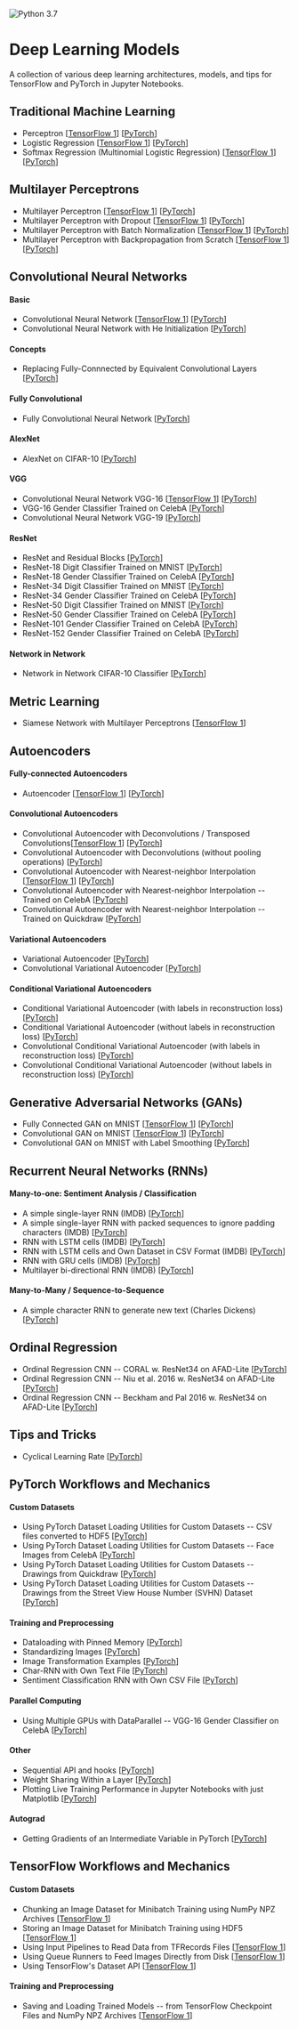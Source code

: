 ![Python 3.7](https://img.shields.io/badge/Python-3.7-blue.svg)

# Deep Learning Models

A collection of various deep learning architectures, models, and tips for TensorFlow and PyTorch in Jupyter Notebooks.

## Traditional Machine Learning

- Perceptron [[TensorFlow 1](tensorflow1_ipynb/basic-ml/perceptron.ipynb)] [[PyTorch](pytorch_ipynb/basic-ml/perceptron.ipynb)]
- Logistic Regression [[TensorFlow 1](tensorflow1_ipynb/basic-ml/logistic-regression.ipynb)] [[PyTorch](pytorch_ipynb/basic-ml/logistic-regression.ipynb)]
- Softmax Regression (Multinomial Logistic Regression) [[TensorFlow 1](tensorflow1_ipynb/basic-ml/softmax-regression.ipynb)] [[PyTorch](pytorch_ipynb/basic-ml/softmax-regression.ipynb)]

## Multilayer Perceptrons

- Multilayer Perceptron [[TensorFlow 1](tensorflow1_ipynb/mlp/mlp-basic.ipynb)] [[PyTorch](pytorch_ipynb/mlp/mlp-basic.ipynb)]
- Multilayer Perceptron with Dropout [[TensorFlow 1](tensorflow1_ipynb/mlp/mlp-dropout.ipynb)] [[PyTorch](pytorch_ipynb/mlp/mlp-dropout.ipynb)]
- Multilayer Perceptron with Batch Normalization [[TensorFlow 1](tensorflow1_ipynb/mlp/mlp-batchnorm.ipynb)] [[PyTorch](pytorch_ipynb/mlp/mlp-batchnorm.ipynb)]
- Multilayer Perceptron with Backpropagation from Scratch [[TensorFlow 1](tensorflow1_ipynb/mlp/mlp-lowlevel.ipynb)] [[PyTorch](pytorch_ipynb/mlp/mlp-fromscratch__sigmoid-mse.ipynb)]


## Convolutional Neural Networks


#### Basic

- Convolutional Neural Network [[TensorFlow 1](tensorflow1_ipynb/cnn/cnn-basic.ipynb)] [[PyTorch](pytorch_ipynb/cnn/cnn-basic.ipynb)]
- Convolutional Neural Network with He Initialization  [[PyTorch](pytorch_ipynb/cnn/cnn-he-init.ipynb)]

#### Concepts

- Replacing Fully-Connnected by Equivalent Convolutional Layers [[PyTorch](pytorch_ipynb/cnn/fc-to-conv.ipynb)]


#### Fully Convolutional

- Fully Convolutional Neural Network [[PyTorch](pytorch_ipynb/cnn/cnn-allconv.ipynb)]

#### AlexNet

- AlexNet on CIFAR-10 [[PyTorch](pytorch_ipynb/cnn/cnn-alexnet-cifar10.ipynb)]

#### VGG

- Convolutional Neural Network VGG-16 [[TensorFlow 1](tensorflow1_ipynb/cnn/cnn-vgg16.ipynb)] [[PyTorch](pytorch_ipynb/cnn/cnn-vgg16.ipynb)]
- VGG-16 Gender Classifier Trained on CelebA [[PyTorch](pytorch_ipynb/cnn/cnn-vgg16-celeba.ipynb)]
- Convolutional Neural Network VGG-19 [[PyTorch](pytorch_ipynb/cnn/cnn-vgg19.ipynb)]

#### ResNet

- ResNet and Residual Blocks [[PyTorch](pytorch_ipynb/cnn/resnet-ex-1.ipynb)]
- ResNet-18 Digit Classifier Trained on MNIST [[PyTorch](pytorch_ipynb/cnn/cnn-resnet18-mnist.ipynb)]
- ResNet-18 Gender Classifier Trained on CelebA [[PyTorch](pytorch_ipynb/cnn/cnn-resnet18-celeba-dataparallel.ipynb)]
- ResNet-34 Digit Classifier Trained on MNIST [[PyTorch](pytorch_ipynb/cnn/cnn-resnet34-mnist.ipynb)]
- ResNet-34 Gender Classifier Trained on CelebA [[PyTorch](pytorch_ipynb/cnn/cnn-resnet34-celeba-dataparallel.ipynb)]
- ResNet-50 Digit Classifier Trained on MNIST [[PyTorch](pytorch_ipynb/cnn/cnn-resnet50-mnist.ipynb)]
- ResNet-50 Gender Classifier Trained on CelebA [[PyTorch](pytorch_ipynb/cnn/cnn-resnet50-celeba-dataparallel.ipynb)]
- ResNet-101 Gender Classifier Trained on CelebA [[PyTorch](pytorch_ipynb/cnn/cnn-resnet101-celeba.ipynb)]
- ResNet-152 Gender Classifier Trained on CelebA [[PyTorch](pytorch_ipynb/cnn/cnn-resnet152-celeba.ipynb)]

#### Network in Network

- Network in Network CIFAR-10 Classifier [[PyTorch](pytorch_ipynb/cnn/nin-cifar10.ipynb)] 


## Metric Learning

- Siamese Network with Multilayer Perceptrons [[TensorFlow 1](tensorflow1_ipynb/metric/siamese-1.ipynb)]

## Autoencoders

#### Fully-connected Autoencoders

- Autoencoder [[TensorFlow 1](tensorflow1_ipynb/autoencoder/ae-basic.ipynb)] [[PyTorch](pytorch_ipynb/autoencoder/ae-basic.ipynb)]

#### Convolutional Autoencoders

- Convolutional Autoencoder with Deconvolutions / Transposed Convolutions[[TensorFlow 1](tensorflow1_ipynb/autoencoder/ae-deconv.ipynb)] [[PyTorch](pytorch_ipynb/autoencoder/ae-deconv.ipynb)]
- Convolutional Autoencoder with Deconvolutions (without pooling operations) [[PyTorch](pytorch_ipynb/autoencoder/ae-deconv-nopool.ipynb)]
- Convolutional Autoencoder with Nearest-neighbor Interpolation [[TensorFlow 1](tensorflow1_ipynb/autoencoder/ae-conv-nneighbor.ipynb)] [[PyTorch](pytorch_ipynb/autoencoder/ae-conv-nneighbor.ipynb)]
- Convolutional Autoencoder with Nearest-neighbor Interpolation -- Trained on CelebA [[PyTorch](pytorch_ipynb/autoencoder/ae-conv-nneighbor-celeba.ipynb)]
- Convolutional Autoencoder with Nearest-neighbor Interpolation -- Trained on Quickdraw [[PyTorch](pytorch_ipynb/autoencoder/ae-conv-nneighbor-quickdraw-1.ipynb)]

#### Variational Autoencoders

- Variational Autoencoder [[PyTorch](pytorch_ipynb/autoencoder/ae-var.ipynb)]
- Convolutional Variational Autoencoder [[PyTorch](pytorch_ipynb/autoencoder/ae-conv-var.ipynb)]

#### Conditional Variational Autoencoders

- Conditional Variational Autoencoder (with labels in reconstruction loss) [[PyTorch](pytorch_ipynb/autoencoder/ae-cvae.ipynb)]
- Conditional Variational Autoencoder (without labels in reconstruction loss) [[PyTorch](pytorch_ipynb/autoencoder/ae-cvae_no-out-concat.ipynb)]
- Convolutional Conditional Variational Autoencoder (with labels in reconstruction loss) [[PyTorch](pytorch_ipynb/autoencoder/ae-cnn-cvae.ipynb)]
- Convolutional Conditional Variational Autoencoder (without labels in reconstruction loss) [[PyTorch](pytorch_ipynb/autoencoder/ae-cnn-cvae_no-out-concat.ipynb)]

## Generative Adversarial Networks (GANs)

- Fully Connected GAN on MNIST [[TensorFlow 1](tensorflow1_ipynb/gan/gan.ipynb)] [[PyTorch](pytorch_ipynb/gan/gan.ipynb)]
- Convolutional GAN on MNIST [[TensorFlow 1](tensorflow1_ipynb/gan/gan-conv.ipynb)] [[PyTorch](pytorch_ipynb/gan/gan-conv.ipynb)]
- Convolutional GAN on MNIST with Label Smoothing [[PyTorch](pytorch_ipynb/gan/gan-conv-smoothing.ipynb)]

## Recurrent Neural Networks (RNNs)


#### Many-to-one: Sentiment Analysis / Classification

- A simple single-layer RNN (IMDB) [[PyTorch](pytorch_ipynb/rnn/rnn_simple_imdb.ipynb)]
- A simple single-layer RNN with packed sequences to ignore padding characters (IMDB) [[PyTorch](pytorch_ipynb/rnn/rnn_simple_packed_imdb.ipynb)]
- RNN with LSTM cells (IMDB) [[PyTorch](pytorch_ipynb/rnn/rnn_lstm_packed_imdb.ipynb)]
- RNN with LSTM cells and Own Dataset in CSV Format (IMDB) [[PyTorch](pytorch_ipynb/rnn/rnn_lstm_packed_own_csv_imdb.ipynb)]
- RNN with GRU cells (IMDB) [[PyTorch](pytorch_ipynb/rnn/rnn_gru_packed_imdb.ipynb)]
- Multilayer bi-directional RNN (IMDB) [[PyTorch](pytorch_ipynb/rnn/rnn_gru_packed_imdb.ipynb)]

#### Many-to-Many / Sequence-to-Sequence

- A simple character RNN to generate new text (Charles Dickens) [[PyTorch](pytorch_ipynb/rnn/char_rnn-charlesdickens.ipynb)]



## Ordinal Regression

- Ordinal Regression CNN -- CORAL w. ResNet34 on AFAD-Lite [[PyTorch](pytorch_ipynb/ordinal/ordinal-cnn-coral-afadlite.ipynb)]
- Ordinal Regression CNN -- Niu et al. 2016 w. ResNet34 on AFAD-Lite [[PyTorch](pytorch_ipynb/ordinal/ordinal-cnn-niu-afadlite.ipynb)]
- Ordinal Regression CNN -- Beckham and Pal 2016 w. ResNet34 on AFAD-Lite [[PyTorch](pytorch_ipynb/ordinal/ordinal-cnn-niu-afadlite.ipynb)]






## Tips and Tricks

- Cyclical Learning Rate [[PyTorch](pytorch_ipynb/tricks/cyclical-learning-rate.ipynb)]



## PyTorch Workflows and Mechanics

#### Custom Datasets

- Using PyTorch Dataset Loading Utilities for Custom Datasets -- CSV files converted to HDF5 [[PyTorch](pytorch_ipynb/mechanics/custom-data-loader-csv.ipynb)]
- Using PyTorch Dataset Loading Utilities for Custom Datasets -- Face Images from CelebA [[PyTorch](pytorch_ipynb/mechanics/custom-data-loader-celeba.ipynb)]
- Using PyTorch Dataset Loading Utilities for Custom Datasets -- Drawings from Quickdraw [[PyTorch](pytorch_ipynb/mechanics/custom-data-loader-quickdraw.ipynb)]
- Using PyTorch Dataset Loading Utilities for Custom Datasets -- Drawings from the Street View House Number (SVHN) Dataset [[PyTorch](pytorch_ipynb/mechanics/custom-data-loader-svhn.ipynb)]

#### Training and Preprocessing

- Dataloading with Pinned Memory [[PyTorch](pytorch_ipynb/cnn/cnn-resnet34-cifar10-pinmem.ipynb)]
- Standardizing Images [[PyTorch](pytorch_ipynb/cnn/cnn-standardized.ipynb)]
- Image Transformation Examples [[PyTorch](pytorch_ipynb/mechanics/torchvision-transform-examples.ipynb)]
- Char-RNN with Own Text File [[PyTorch](pytorch_ipynb/rnn/char_rnn-charlesdickens.ipynb)]
- Sentiment Classification RNN with Own CSV File [[PyTorch](pytorch_ipynb/rnn/rnn_lstm_packed_own_csv_imdb.ipynb)]


#### Parallel Computing

- Using Multiple GPUs with DataParallel -- VGG-16 Gender Classifier on CelebA [[PyTorch](pytorch_ipynb/cnn/cnn-vgg16-celeba-data-parallel.ipynb)]

#### Other 

- Sequential API and hooks  [[PyTorch](pytorch_ipynb/mlp/mlp-sequential.ipynb)]
- Weight Sharing Within a Layer  [[PyTorch](pytorch_ipynb/mechanics/cnn-weight-sharing.ipynb)]
- Plotting Live Training Performance in Jupyter Notebooks with just Matplotlib  [[PyTorch](pytorch_ipynb/mlp/plot-jupyter-matplotlib.ipynb)]

#### Autograd

- Getting Gradients of an Intermediate Variable in PyTorch  [[PyTorch](pytorch_ipynb/mechanics/manual-gradients.ipynb)]



## TensorFlow Workflows and Mechanics

#### Custom Datasets

- Chunking an Image Dataset for Minibatch Training using NumPy NPZ Archives [[TensorFlow 1](tensorflow1_ipynb/mechanics/image-data-chunking-npz.ipynb)]
- Storing an Image Dataset for Minibatch Training using HDF5 [[TensorFlow 1](tensorflow1_ipynb/mechanics/image-data-chunking-hdf5.ipynb)]
- Using Input Pipelines to Read Data from TFRecords Files [[TensorFlow 1](tensorflow1_ipynb/mechanics/tfrecords.ipynb)]
- Using Queue Runners to Feed Images Directly from Disk [[TensorFlow 1](tensorflow1_ipynb/mechanics/file-queues.ipynb)]
- Using TensorFlow's Dataset API [[TensorFlow 1](tensorflow1_ipynb/mechanics/dataset-api.ipynb)]

#### Training and Preprocessing

- Saving and Loading Trained Models -- from TensorFlow Checkpoint Files and NumPy NPZ Archives [[TensorFlow 1](tensorflow1_ipynb/mechanics/saving-and-reloading-models.ipynb)]



